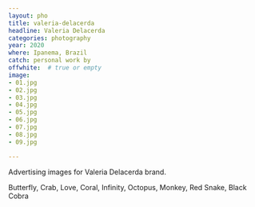 ```yaml
---
layout: pho
title: valeria-delacerda
headline: Valeria Delacerda
categories: photography
year: 2020
where: Ipanema, Brazil
catch: personal work by
offwhite:  # true or empty
image:
- 01.jpg
- 02.jpg
- 03.jpg
- 04.jpg
- 05.jpg
- 06.jpg
- 07.jpg
- 08.jpg
- 09.jpg

---
```


Advertising images for Valeria Delacerda brand.

Butterfly, Crab, Love, Coral, Infinity, Octopus, Monkey, Red Snake, Black Cobra
